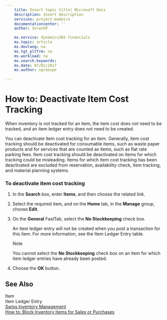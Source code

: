 ```yaml
---
    title: Insert topic title| Microsoft Docs
    description: Insert description
    services: project-madeira
    documentationcenter: ''
    author: SorenGP

    ms.service: dynamics365-financials
    ms.topic: article
    ms.devlang: na
    ms.tgt_pltfrm: na
    ms.workload: na
    ms.search.keywords:
    ms.date: 07/01/2017
    ms.author: sgroespe

---
```

# How to: Deactivate Item Cost Tracking
When inventory is not tracked for an item, the item cost does not need to be tracked, and an item ledger entry does not need to be created.  
  
 You can deactivate item cost tracking for an item. Generally, item cost tracking should be deactivated for consumable items, such as waste paper products and for services that are counted as items, such as flat rate parking fees. Item cost tracking should be deactivated on items for which tracking could be misleading. Items for which item cost tracking has been deactivated are excluded from reservation, availability check, item tracking, and material planning systems.  
  
### To deactivate item cost tracking  
  
1.  In the **Search** box, enter **Items**, and then choose the related link.  
  
2.  Select the required item, and on the **Home** tab, in the **Manage** group, choose **Edit**.  
  
3.  On the **General** FastTab, select the **No Stockkeeping** check box.  
  
     An item ledger entry will not be created when you post a transaction for this item. For more information, see the Item Ledger Entry table.  
  
    > [!NOTE]  
    >  You cannot select the **No Stockkeeping** check box on an item for which item ledger entries have already been posted.  
  
4.  Choose the **OK** button.  
  
## See Also  
 Item   
 Item Ledger Entry   
 [Swiss Inventory Management](swiss-inventory-management.md)   
 [How to: Block Inventory Items for Sales or Purchases](how-to-block-inventory-items-for-sales-or-purchases.md)